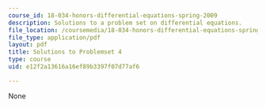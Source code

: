 ```yaml
---
course_id: 18-034-honors-differential-equations-spring-2009
description: Solutions to a problem set on differential equations.
file_location: /coursemedia/18-034-honors-differential-equations-spring-2009/e12f2a13616a16ef89b3397f07d77af6_MIT18_034s09_sol_pset04.pdf
file_type: application/pdf
layout: pdf
title: Solutions to Problemset 4
type: course
uid: e12f2a13616a16ef89b3397f07d77af6

---
```

None